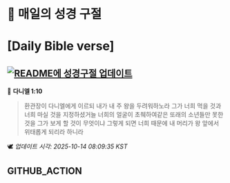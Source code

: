 # 🙏 매일의 성경 구절
# [Daily Bible verse]
## [![README에 성경구절 업데이트](https://github.com/DONGSUKA/first_test/actions/workflows/update-readme-bible.yml/badge.svg)](https://github.com/DONGSUKA/first_test/actions/workflows/update-readme-bible.yml)
<!-- START_BIBLE_VERSE -->
📖 **다니엘 1:10**
> 환관장이 다니엘에게 이르되 내가 내 주 왕을 두려워하노라 그가 너희 먹을 것과 너희 마실 것을 지정하셨거늘 너희의 얼굴이 초췌하여같은 또래의 소년들만 못한 것을 그가 보게 할 것이 무엇이냐 그렇게 되면 너희 때문에 내 머리가 왕 앞에서 위태롭게 되리라 하니라

🕊️ _업데이트 시각: 2025-10-14 08:09:35 KST_
  <!-- END_BIBLE_VERSE -->
## GITHUB_ACTION
